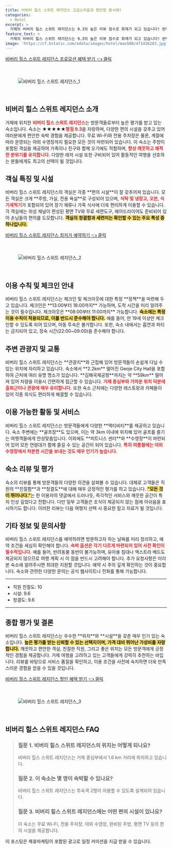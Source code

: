 ```yaml
---
title: 비버리 힐스 스위트 레지던스 고급스러움과 편안함 동시에!
categories:
  - Hotel
excerpt: >
  거제의 비버리 힐스 스위트 레지던스는 9.3의 높은 리뷰 점수로 화제가 되고 있습니다! 완벽한 위치와 청결함은 물론 친절한 서비스까지 여기가 대세 여행지로 떠오르는 이유를 확인해보세요!
feature_text: >
  거제의 비버리 힐스 스위트 레지던스는 9.3의 높은 리뷰 점수로 화제가 되고 있습니다! 완벽한 위치와 청결함은 물론 친절한 서비스까지 여기가 대세 여행지로 떠오르는 이유를 확인해보세요!
image: 'https://cf.bstatic.com/xdata/images/hotel/max500/471416283.jpg?k=c73de0935a350d69c7a3fe8ffb6c072d7c9d087a4eb90ae4095509dcf1a91c05&o=&hp=1'
---
```


<p><a class="modoo-button" href="https://tinyurl.com/26rwm733" rel="nofollow noopener">비버리 힐스 스위트 레지던스 프로모션 혜택 받기 👈 클릭</a></p><br/>
<figure class="image"><img alt="비버리 힐스 스위트 레지던스_1" src="https://cf.bstatic.com/xdata/images/hotel/max1024x768/479430630.jpg?k=db1bf060fc2fd963c7c076df65b5320e1a9e4f9c47823b5a0bd60df32879d9d6&amp;o=&amp;hp=1"/></figure><br/>

<h2 id="비버리힐스스위트소개">비버리 힐스 스위트 레지던스 소개</h2>
<p>거제에 위치한 <b><span style="color: #ee2323;">비버리 힐스 스위트 레지던스</span></b>는 방문객들로부터 높은 평가를 받고 있는 숙소입니다. 숙소는 ★★★★★<b><span style="color: #ee2323;">평점 9.3</span></b>을 자랑하며, 다양한 편의 시설을 갖추고 있어 여러분에게 편안한 숙박 경험을 제공합니다. 무료 Wi-Fi와 전용 주차장은 물론, 계절에 따라 운영되는 야외 수영장까지 필요한 모든 것이 마련되어 있습니다. 이 숙소는 주방이 포함된 객실을 제공하여 가족이나 친구와 함께 오기에도 적합하며, <b><span style="color: #ee2323;">항상 깨끗하고 쾌적한 분위기를 유지합니다.</span></b> 다양한 레저 시설 또한 구비되어 있어 활동적인 여행을 선호하는 분들에게도 최고의 선택이 될 것입니다.</p>
<h2 id="객실및시설">객실 특징 및 시설</h2>
<p>비버리 힐스 스위트 레지던스의 객실은 각종 **편의 시설**이 잘 갖추어져 있습니다. 모든 객실은 크게 **주방, 거실, 전용 욕실**로 구성되어 있으며, <b><span style="color: #ee2323;">식탁 및 냉장고, 오븐, 식기세척기</span></b>가 포함되어 있어 장기 체류나 가족 식사에 더욱 편리하게 이용할 수 있습니다. 각 객실에는 위성 채널이 편성된 평면 TV와 무료 세면도구, 헤어드라이어도 준비되어 있어 손님들의 편의를 도모합니다. <b><span style="background-color: #ffe066;">객실의 청결함과 세련미는 확인할 수 있는 주요 특성 중 하나입니다.</span></b></p>
<p><a class="modoo-button" href="https://tinyurl.com/26rwm733" rel="nofollow noopener">비버리 힐스 스위트 레지던스 최저가 예약하기 👈 클릭</a></p><br/>
<figure class="image"><img alt="비버리 힐스 스위트 레지던스_2" src="https://cf.bstatic.com/xdata/images/hotel/max500/471416283.jpg?k=c73de0935a350d69c7a3fe8ffb6c072d7c9d087a4eb90ae4095509dcf1a91c05&amp;o=&amp;hp=1"/></figure><br/>
<h2 id="체크인안내">이용 수칙 및 체크인 안내</h2>
<p>비버리 힐스 스위트 레지던스는 체크인 및 체크아웃에 대한 특정 **정책**을 마련해 두고 있습니다. 체크인은 **13:00부터 18:00까지** 가능하며, 도착 시간을 미리 알려주는 것이 필수입니다. 체크아웃은 **08:00부터 11:00까지** 가능합니다. <b><span style="background-color: #ffe066;">숙소에는 특정 이용 수칙이 적용되므로, 이를 반드시 준수해야 합니다.</span></b> 예를 들어, 만 19세 이상만 체크인할 수 있도록 되어 있으며, 아동 투숙은 불가합니다. 또한, 숙소 내에서는 흡연과 파티는 금지되어 있고, 정숙 시간(22:00~09:00)을 준수해야 합니다.</p>
<h2 id="주변관광정보">주변 관광지 및 교통</h2>
<p>비버리 힐스 스위트 레지던스는 **관광지**와 근접해 있어 방문객들이 손쉽게 다닐 수 있는 위치에 자리하고 있습니다. 숙소에서 **2.2km** 떨어진 Geoje City Hall을 포함하여 근처에 여러 유명 명소가 있습니다. **김해국제공항**까지는 약 **59km** 떨어져 있어 차량을 이용시 간편하게 접근할 수 있습니다. <b><span style="color: #ee2323;">거제 중심부와 가까운 위치 덕분에 출퇴근이나 관광에 매우 유리합니다.</span></b> 또한 숙소 근처에는 다양한 레스토랑과 카페들이 있어 각종 외식도 편리하게 해결할 수 있습니다.</p>
<h2 id="액티비티서비스">이용 가능한 활동 및 서비스</h2>
<p>비버리 힐스 스위트 레지던스는 방문객들에게 다양한 **액티비티**를 제공하고 있습니다. 숙소 주변에는 **골프장**도 있으며, 이는 약 3km 이내에 위치해 있어 골프를 즐기는 여행객들에게 안성맞춤입니다. 이외에도 **피트니스 센터**와 **수영장**이 마련되어 있어 모든 연령대가 함께 즐길 수 있는 공간이 되어 있습니다. <b><span style="color: #ee2323;">특히 여름철에는 야외 수영장에서 차분한 시간을 보내는 것도 매우 인기가 높습니다.</span></b></p>
<h2 id="숙소리뷰및평가">숙소 리뷰 및 평가</h2>
<p>숙소의 리뷰를 통해 방문객들의 다양한 의견을 살펴볼 수 있습니다. 대체로 고객들은 직원의 **친절함**과 **청결도**에 대해 매우 긍정적인 평가를 하고 있습니다. <b><span style="background-color: #ffe066;">“모든 것이 뛰어나다.”</span></b>는 한 이용자의 댓글에서 드러나듯, 즉각적인 서비스와 깨끗한 공간이 특히 인상 깊었다고 전합니다. 다만 일부 고객들은 조식이 제공되지 않는 점에 아쉬움을 표시하기도 합니다. 이러한 리뷰는 다음 여행지 선택 시 중요한 참고 자료가 될 것입니다.</p>
<h2 id="기타정보">기타 정보 및 문의사항</h2>
<p>비버리 힐스 스위트 레지던스를 예약하려면 방문하고자 하는 날짜를 미리 정리하고, 예약 조건을 세심히 확인해야 합니다. <b><span style="color: #ee2323;">숙박 옵션은 각기 다르게 마련되어 있어 사전 확인이 필수적입니다.</span></b> 예를 들어, 반려동물 동반이 불가능하며, 유아용 침대나 엑스트라 베드도 제공되지 않으므로 여행 계획 시 이 점을 반드시 고려해야 합니다. 추가 요청사항은 미리 본 숙소에 알려주시면 최대한 지원할 것입니다. 예약 시 주의 깊게 확인하는 것이 중요합니다. 숙소와 관련한 다양한 문의는 공식 웹사이트나 전화를 통해 가능합니다.</p>
<hr/>
<ul>
<li>직원 친절도: 10</li>
<li>시설: 9.6</li>
<li>청결도: 9.6</li>
</ul>
<hr/>
<h2 id="종합평가">종합 평가 및 결론</h2>
<p>비버리 힐스 스위트 레지던스는 우수한 **위치**와 **시설**을 갖춘 매우 인기 있는 숙소입니다. <b><span style="background-color: #ffe066;">높은 평가를 받는 신뢰할 수 있는 선택지이며, 가격 대비 뛰어난 가성비를 자랑합니다.</span></b> 깨끗하고 편안한 객실, 친절한 직원, 그리고 좋은 위치는 모든 방문객에게 긍정적인 경험을 제공합니다. 거제 여행을 고려하고 있는 고객들에게 강력히 추천하는 바입니다. 리뷰를 바탕으로 서비스 품질을 확인하고, 이용 조건을 사전에 숙지하면 더욱 만족스러운 경험을 얻을 수 있을 것입니다.</p>

<p><a class="modoo-button" href="https://tinyurl.com/26rwm733" rel="nofollow noopener">비버리 힐스 스위트 레지던스 할인 혜택 받기 👈 클릭</a></p><br>

<figure class="image"><img src="https://cf.bstatic.com/xdata/images/hotel/max500/480071101.jpg?k=d72ac68137ae90e46d278e72038fb504c9e9ee67a5a5c884b6571c473912f3a5&o=&hp=1" alt="비버리 힐스 스위트 레지던스_3"></figure><br>
<h2 id="비버리 힐스 스위트 레지던스_FAQ">비버리 힐스 스위트 레지던스 FAQ</h2>
<div itemscope="" itemtype="https://schema.org/FAQPage"> 
<blockquote> 
<div itemscope="" itemprop="mainEntity" itemtype="https://schema.org/Question"> 
<h3 id="질문_1" itemprop="name">질문 1. 비버리 힐스 스위트 레지던스의 위치는 어떻게 되나요?</h3> 
<div itemscope="" itemprop="acceptedAnswer" itemtype="https://schema.org/Answer"> 
<span itemprop="text"> 
<p>비버리 힐스 스위트 레지던스는 거제 중심부에서 1.6 km 거리에 위치하고 있습니다.</p> 
</span> 
</div> 
</div> 

<div itemscope="" itemprop="mainEntity" itemtype="https://schema.org/Question"> 
<h3 id="질문_2" itemprop="name">질문 2. 이 숙소는 몇 명이 숙박할 수 있나요?</h3> 
<div itemscope="" itemprop="acceptedAnswer" itemtype="https://schema.org/Answer"> 
<span itemprop="text"> 
<p>비버리 힐스 스위트 레지던스는 투숙객 2명이 이용할 수 있도록 설계되어 있습니다.</p> 
</span> 
</div> 
</div> 

<div itemscope="" itemprop="mainEntity" itemtype="https://schema.org/Question"> 
<h3 id="질문_3" itemprop="name">질문 3. 비버리 힐스 스위트 레지던스에는 어떤 편의 시설이 있나요?</h3> 
<div itemscope="" itemprop="acceptedAnswer" itemtype="https://schema.org/Answer"> 
<span itemprop="text"> 
<p>이 숙소는 무료 Wi-Fi, 전용 주차장, 야외 수영장, 완비된 주방, 평면 TV 등의 편의 시설을 제공합니다.</p> 
</span> 
</div> 
</div> 
</blockquote> 
</div><p>이 포스팅은 제휴마케팅이 포함된 광고로 일정 커미션을 지급 받을 수 있습니다.</p>

